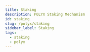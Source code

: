 ```yaml
---
title: Staking
description: POLYX Staking Mechanism
id: staking
slug: /polyx/staking
sidebar_label: Staking
tags:
  - staking
  - polyx
---
```

